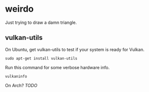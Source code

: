 # weirdo

Just trying to draw a damn triangle.


## vulkan-utils

On Ubuntu, get vulkan-utils to test if your system is ready for Vulkan.

```
sudo apt-get install vulkan-utils
```

Run this command for some verbose hardware info.

```
vulkaninfo
```

On Arch? _TODO_


